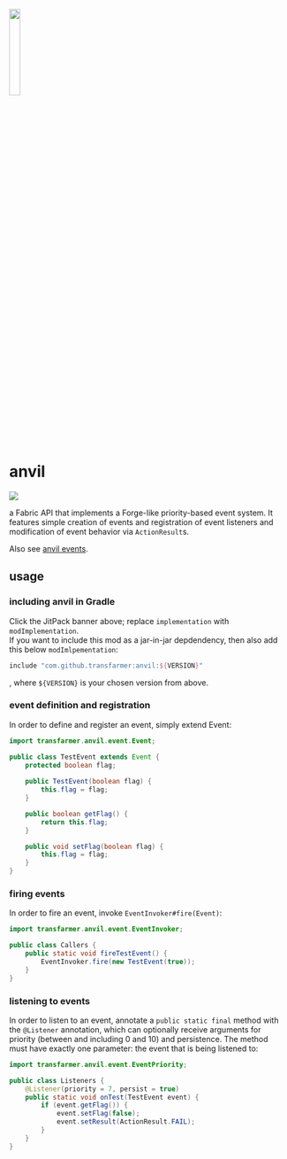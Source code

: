 <img src="https://raw.githubusercontent.com/transfarmer/anvil/1.15.2/src/main/resources/assets/anvil/logo.png" width="20%"></img>

# anvil

[![](https://jitpack.io/v/transfarmer/anvil.svg)](https://jitpack.io/#transfarmer/anvil)

a Fabric API that implements a Forge-like priority-based event system. It features simple creation of events and registration of event listeners and modification of event behavior via `ActionResult`s.

Also see [anvil events](https://github.com/transfarmer/anvilevents).

## usage
### including anvil in Gradle
Click the JitPack banner above; replace `implementation` with `modImplementation`.<br>
If you want to include this mod as a jar-in-jar depdendency, then also add this below `modImlpementation`:
```groovy
include "com.github.transfarmer:anvil:${VERSION}"
```
, where `${VERSION}` is your chosen version from above.

### event definition and registration
In order to define and register an event, simply extend Event:
```java
import transfarmer.anvil.event.Event;

public class TestEvent extends Event {
    protected boolean flag;
    
    public TestEvent(boolean flag) {
        this.flag = flag;
    }

    public boolean getFlag() {
        return this.flag;
    }

    public void setFlag(boolean flag) {
        this.flag = flag;
    }
}
```

### firing events
In order to fire an event, invoke `EventInvoker#fire(Event)`:
```java
import transfarmer.anvil.event.EventInvoker;

public class Callers {
    public static void fireTestEvent() {
        EventInvoker.fire(new TestEvent(true));
    }
}
```

### listening to events
In order to listen to an event, annotate a `public static final` method with the `@Listener` annotation,
which can optionally receive arguments for priority (between and including 0 and 10) and persistence. 
The method must have exactly one parameter: the event that is being listened to:
```java
import transfarmer.anvil.event.EventPriority;

public class Listeners {
    @Listener(priority = 7, persist = true)
    public static void onTest(TestEvent event) {
        if (event.getFlag()) {
            event.setFlag(false);
            event.setResult(ActionResult.FAIL);
        }
    }
}
